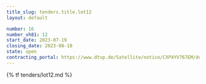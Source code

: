 ```yaml
---
title_slug: tenders.title.lot12
layout: default

number: 16
number_vh81: 12
start_date: 2023-07-19
closing_date: 2023-08-10
state: open
contracting_portal: https://www.dtvp.de/Satellite/notice/CXP4YV767EM/documents
---
```


{% tf tenders/lot12.md %}
